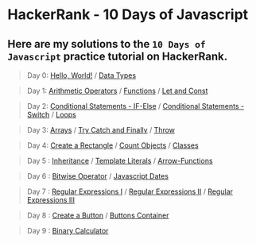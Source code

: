 # HackerRank - 10 Days of Javascript

## Here are my solutions to the `10 Days of Javascript` practice tutorial on HackerRank.


> Day 0: [Hello, World!](Day-0/Hello-World.js) / [Data Types](Day-0/Data-Types.js)


> Day 1: [Arithmetic Operators](Day-1/Arithmetic-Operators.js) / [Functions](Day-1/Functions.js) / [Let and Const](Day-1/Let-and-Const.js)


> Day 2: [Conditional Statements - IF-Else](Day-2/Conditional-Statements-If-Else.js) / [Conditional Statements - Switch](Day-2/Conditional-Statements-Switch.js) / [Loops](Day-2/Loops.js)


> Day 3: [Arrays](Day-3/Arrays.js) / [Try Catch and Finally](Day-3/TryCatch-and-Finally.js) / [Throw](Day-3/Throw.js)


> Day 4: [Create a Rectangle](Day-4/Create-a-Rectangle.js) / [Count Objects](Day-4/Count-Objects.js) / [Classes](Day-4/Classes.js)


> Day 5 : [Inheritance](Day-5/Inheritance.js) / [Template Literals](Day-5/Template-Literals.js) / [Arrow-Functions](Day-5/Arrow-Functions.js)


> Day 6 : [Bitwise Operator](Day-6/Bitwise-Operator.js) / [Javascript Dates](Day-6/Javascript-Dates.js)


> Day 7 : [Regular Expressions I](Day-7/Regular-Expressions-I.js) / [Regular Expressions II](Day-7/Regular-Expressions-II.js) / [Regular Expressions III](Day-7/Regular-Expressions-III.js)


> Day 8 : [Create a Button](Day-8/Create-a-Button) / [Buttons Container](Day-8/Buttons-Container)


> Day 9 : [Binary Calculator](Day-9/Binary-Calculator)